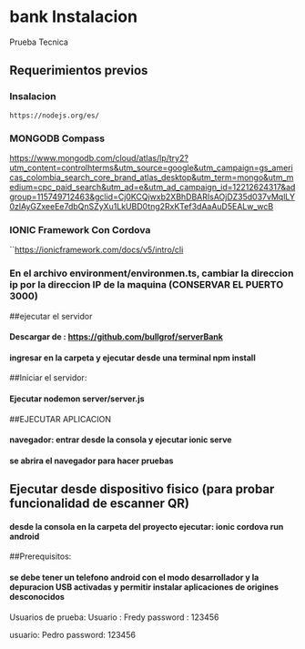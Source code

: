 # bank Instalacion
Prueba Tecnica

## Requerimientos previos
### Insalacion
`https://nodejs.org/es/`

### MONGODB Compass
https://www.mongodb.com/cloud/atlas/lp/try2?utm_content=controlhterms&utm_source=google&utm_campaign=gs_americas_colombia_search_core_brand_atlas_desktop&utm_term=mongo&utm_medium=cpc_paid_search&utm_ad=e&utm_ad_campaign_id=12212624317&adgroup=115749712463&gclid=Cj0KCQjwxb2XBhDBARIsAOjDZ35d037vMqlLY0zlAyGZxeeEe7dbQnSZyXu1LkUBD0tng2RxKTef3dAaAuD5EALw_wcB

### IONIC Framework Con Cordova
``https://ionicframework.com/docs/v5/intro/cli

### En el archivo environment/environmen.ts, cambiar la direccion ip por la direccion IP de la maquina (CONSERVAR EL PUERTO 3000)

##ejecutar el servidor
#### Descargar de : https://github.com/bullgrof/serverBank
#### ingresar en la carpeta y ejecutar desde una terminal npm install


##Iniciar el servidor:
#### Ejecutar nodemon server/server.js

##EJECUTAR APLICACION
#### navegador: entrar desde la consola y ejecutar ionic serve
#### se abrira el navegador para hacer pruebas

## Ejecutar desde dispositivo fisico (para probar funcionalidad de escanner QR)
#### desde la consola en la carpeta del proyecto ejecutar: ionic cordova run android 
##Prerequisitos:
#### se debe tener un telefono android con el modo desarrollador y la depuracion USB activadas y permitir instalar aplicaciones de origines desconocidos

Usuarios de prueba:
Usuario : Fredy 
password : 123456

usuario: Pedro
password: 123456



